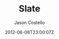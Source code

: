 ---
title: "Slate"
github: https://github.com/jasoncostello/slate
demo: http://jasoncostello.github.io/slate/
author: Jason Costello

ssg:
  - Jekyll
cms:
  - No Cms
date: 2012-06-08T23:00:07Z
github_branch: gh-pages
description: "Slate is theme for your GitHub Pages or Jekyll site. http://jasoncostello.github.io/slate"
---